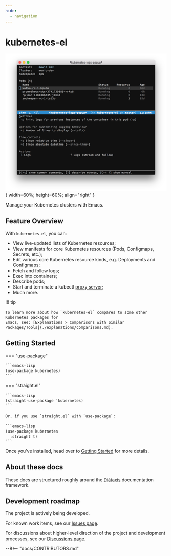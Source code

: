 ```yaml
---
hide:
  - navigation
---
```


# kubernetes-el

![Screenshot of Kubernetes Emacs client](./assets/screenshot.png){ width=60%; height=60%; align="right" }

Manage your Kubernetes clusters with Emacs.

## Feature Overview

With `kubernetes-el`, you can:

- View live-updated lists of Kubernetes resources;
- View manifests for core Kubernetes resources (Pods, Configmaps, Secrets,
  etc.);
- Edit various core Kubernetes resource kinds, e.g. Deployments and Configmaps;
- Fetch and follow logs;
- Exec into containers;
- Describe pods;
- Start and terminate a kubectl [proxy server][kubectl proxy];
- Much more.

[kubectl proxy]: https://kubernetes.io/docs/tasks/extend-kubernetes/http-proxy-access-api/

!!! tip

    To learn more about how `kubernetes-el` compares to some other Kubernetes packages for
    Emacs, see: [Explanations > Comparisons with Similar
    Packages/Tools](./explanations/comparisons.md).

## Getting Started

=== "use-package"

    ```emacs-lisp
    (use-package kubernetes)
    ```

=== "straight.el"

    ```emacs-lisp
    (straight-use-package 'kubernetes)
    ```

    Or, if you use `straight.el` with `use-package`:

    ```emacs-lisp
    (use-package kubernetes
      :straight t)
    ```

Once you've installed, head over to [Getting Started](./getting-started/index.md) for more details.

## About these docs

These docs are structured roughly around the [Diátaxis](https://diataxis.fr/) documentation framework.

## Development roadmap

The project is actively being developed.

For known work items, see our [Issues page][issues].

For discussions about higher-level direction of the project and development
processes, see our [Discussions page][discussions].

--8<-- "docs/CONTRIBUTORS.md"

[COPYING]: ./COPYING
[Evil]: https://github.com/emacs-evil/evil
[MELPA]: http://melpa.milkbox.net/#/getting-started
[contributing.org]: ./contributing.org
[use-package]: https://github.com/jwiegley/use-package
[issue #100]: https://github.com/kubernetes-el/kubernetes-el/issues/100

[issues]: github.com/kubernetes-el/kubernetes-el/issues
[discussions]: https://github.com/kubernetes-el/kubernetes-el/discussions
[discussion #236]: https://github.com/kubernetes-el/kubernetes-el/discussions/236
